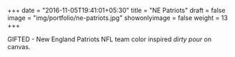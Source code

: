 +++
date = "2016-11-05T19:41:01+05:30"
title = "NE Patriots"
draft = false
image = "img/portfolio/ne-patriots.jpg"
showonlyimage = false
weight = 13
+++

GIFTED - New England Patriots NFL team color inspired _dirty pour_ on canvas.
